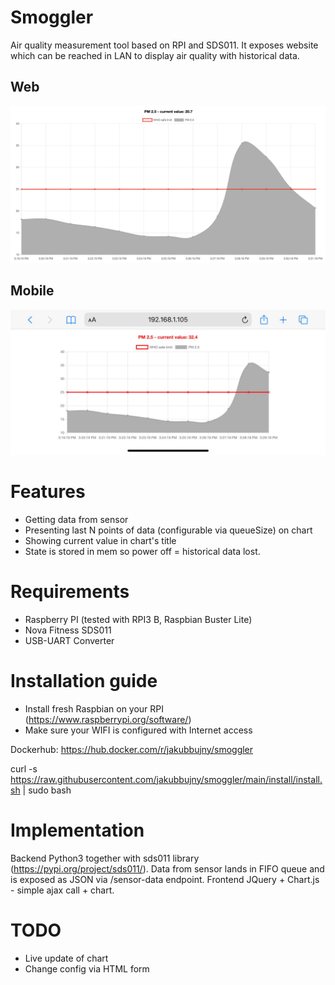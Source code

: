 # Smoggler
Air quality measurement tool based on RPI and SDS011. It exposes website which can be reached
in LAN to display air quality with historical data.

## Web
![alt text](https://github.com/jakubbujny/smoggler/blob/main/readme/web.png?raw=true)

## Mobile
![alt text](https://github.com/jakubbujny/smoggler/blob/main/readme/mobile.jpg?raw=true)

# Features
* Getting data from sensor
* Presenting last N points of data (configurable via queueSize) on chart
* Showing current value in chart's title
* State is stored in mem so power off = historical data lost.

# Requirements
* Raspberry PI (tested with RPI3 B, Raspbian Buster Lite)
* Nova Fitness SDS011 
* USB-UART Converter

# Installation guide

* Install fresh Raspbian on your RPI (https://www.raspberrypi.org/software/)
* Make sure your WIFI is configured with Internet access 

Dockerhub: https://hub.docker.com/r/jakubbujny/smoggler 

curl -s https://raw.githubusercontent.com/jakubbujny/smoggler/main/install/install.sh | sudo bash

# Implementation
Backend Python3 together with sds011 library (https://pypi.org/project/sds011/).
Data from sensor lands in FIFO queue and is exposed as JSON via /sensor-data endpoint.
Frontend JQuery + Chart.js - simple ajax call + chart.

# TODO
* Live update of chart
* Change config via HTML form
